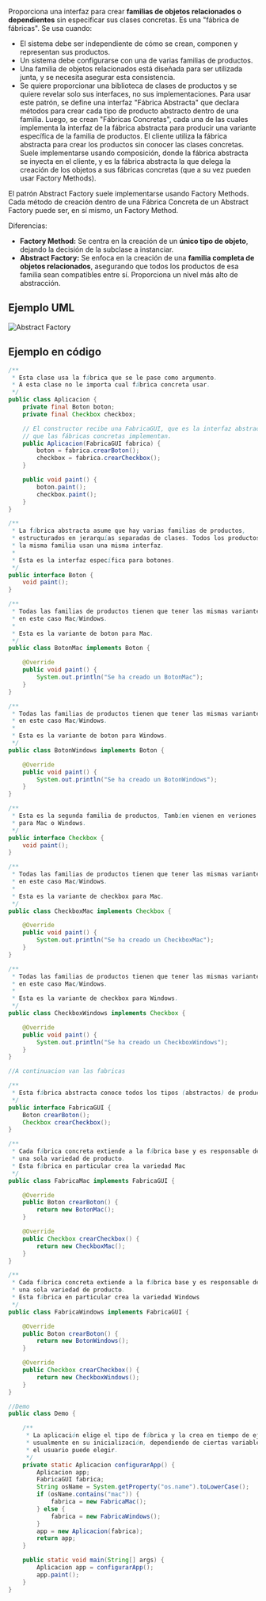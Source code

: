 Proporciona una interfaz para crear **familias de objetos relacionados o dependientes** sin especificar sus clases concretas. Es una "fábrica de fábricas". 
Se usa cuando:
* El sistema debe ser independiente de cómo se crean, componen y representan sus productos.
* Un sistema debe configurarse con una de varias familias de productos.
* Una familia de objetos relacionados está diseñada para ser utilizada junta, y se necesita asegurar esta consistencia.
* Se quiere proporcionar una biblioteca de clases de productos y se quiere revelar solo sus interfaces, no sus implementaciones.
Para usar este patrón, se define una interfaz "Fábrica Abstracta" que declara métodos para crear cada tipo de producto abstracto dentro de una familia. Luego, se crean "Fábricas Concretas", cada una de las cuales implementa la interfaz de la fábrica abstracta para producir una variante específica de la familia de productos. El cliente utiliza la fábrica abstracta para crear los productos sin conocer las clases concretas.
Suele implementarse usando composición, donde la fábrica abstracta se inyecta en el cliente, y es la fábrica abstracta la que delega la creación de los objetos a sus fábricas concretas (que a su vez pueden usar Factory Methods).

El patrón Abstract Factory suele implementarse usando Factory Methods. Cada método de creación dentro de una Fábrica Concreta de un Abstract Factory puede ser, en sí mismo, un Factory Method.

Diferencias:
* **Factory Method:** Se centra en la creación de un **único tipo de objeto**, dejando la decisión de la subclase a instanciar.
* **Abstract Factory:** Se enfoca en la creación de una **familia completa de objetos relacionados**, asegurando que todos los productos de esa familia sean compatibles entre sí. Proporciona un nivel más alto de abstracción.

## Ejemplo UML

![Abstract Factory](https://github.com/user-attachments/assets/299d4561-5d1b-4286-9a71-00b70df2314f)

## Ejemplo en código
```java
/**
 * Esta clase usa la fábrica que se le pase como argumento. 
 * A esta clase no le importa cual fábrica concreta usar.
 */
public class Aplicacion {
    private final Boton boton;
    private final Checkbox checkbox;

	// El constructor recibe una FabricaGUI, que es la interfaz abstracta
	// que las fábricas concretas implementan.
    public Aplicacion(FabricaGUI fabrica) {
        boton = fabrica.crearBoton();
        checkbox = fabrica.crearCheckbox();
    }

    public void paint() {
        boton.paint();
        checkbox.paint();
    }
}

/**
 * La fábrica abstracta asume que hay varias familias de productos,
 * estructurados en jerarquías separadas de clases. Todos los productos de 
 * la misma familia usan una misma interfaz.
 * 
 * Esta es la interfaz específica para botones.
 */
public interface Boton {
    void paint();
}

/**
 * Todas las familias de productos tienen que tener las mismas variantes,
 * en este caso Mac/Windows.
 *
 * Esta es la variante de boton para Mac.
 */
public class BotonMac implements Boton {

    @Override
    public void paint() {
        System.out.println("Se ha creado un BotonMac");
    }
}

/**
 * Todas las familias de productos tienen que tener las mismas variantes,
 * en este caso Mac/Windows.
 *
 * Esta es la variante de boton para Windows.
 */
public class BotonWindows implements Boton {

    @Override
    public void paint() {
        System.out.println("Se ha creado un BotonWindows");
    }
}

/**
 * Esta es la segunda familia de productos, Tambíen vienen en veriones
 * para Mac o Windows.
 */
public interface Checkbox {
    void paint();
}

/**
 * Todas las familias de productos tienen que tener las mismas variantes,
 * en este caso Mac/Windows.
 *
 * Esta es la variante de checkbox para Mac.
 */
public class CheckboxMac implements Checkbox {

    @Override
    public void paint() {
        System.out.println("Se ha creado un CheckboxMac");
    }
}

/**
 * Todas las familias de productos tienen que tener las mismas variantes,
 * en este caso Mac/Windows.
 *
 * Esta es la variante de checkbox para Windows.
 */
public class CheckboxWindows implements Checkbox {

    @Override
    public void paint() {
        System.out.println("Se ha creado un CheckboxWindows");
    }
}

//A continuacion van las fabricas

/**
 * Esta fábrica abstracta conoce todos los tipos (abstractos) de productos
 */
public interface FabricaGUI {
    Boton crearBoton();
    Checkbox crearCheckbox();
}

/**
 * Cada fábrica concreta extiende a la fábrica base y es responsable de crear
 * una sola variedad de producto.
 * Esta fábrica en particular crea la variedad Mac
 */
public class FabricaMac implements FabricaGUI {

    @Override
    public Boton crearBoton() {
        return new BotonMac();
    }

    @Override
    public Checkbox crearCheckbox() {
        return new CheckboxMac();
    }
}

/**
 * Cada fábrica concreta extiende a la fábrica base y es responsable de crear
 * una sola variedad de producto.
 * Esta fábrica en particular crea la variedad Windows
 */
public class FabricaWindows implements FabricaGUI {

    @Override
    public Boton crearBoton() {
        return new BotonWindows();
    }

    @Override
    public Checkbox crearCheckbox() {
        return new CheckboxWindows();
    }
}

//Demo
public class Demo {

    /**
     * La aplicación elige el tipo de fábrica y la crea en tiempo de ejecución,
     * usualmente en su inicialización, dependiendo de ciertas variables que
     * el usuario puede elegir.
     */
    private static Aplicacion configurarApp() {
        Aplicacion app;
        FabricaGUI fabrica;
        String osName = System.getProperty("os.name").toLowerCase();
        if (osName.contains("mac")) {
            fabrica = new FabricaMac();
        } else {
            fabrica = new FabricaWindows();
        }
        app = new Aplicacion(fabrica);
        return app;
    }

    public static void main(String[] args) {
        Aplicacion app = configurarApp();
        app.paint();
    }
}
```
